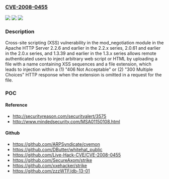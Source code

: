 ### [CVE-2008-0455](https://cve.mitre.org/cgi-bin/cvename.cgi?name=CVE-2008-0455)
![](https://img.shields.io/static/v1?label=Product&message=n%2Fa&color=blue)
![](https://img.shields.io/static/v1?label=Version&message=n%2Fa&color=blue)
![](https://img.shields.io/static/v1?label=Vulnerability&message=n%2Fa&color=brighgreen)

### Description

Cross-site scripting (XSS) vulnerability in the mod_negotiation module in the Apache HTTP Server 2.2.6 and earlier in the 2.2.x series, 2.0.61 and earlier in the 2.0.x series, and 1.3.39 and earlier in the 1.3.x series allows remote authenticated users to inject arbitrary web script or HTML by uploading a file with a name containing XSS sequences and a file extension, which leads to injection within a (1) "406 Not Acceptable" or (2) "300 Multiple Choices" HTTP response when the extension is omitted in a request for the file.

### POC

#### Reference
- http://securityreason.com/securityalert/3575
- http://www.mindedsecurity.com/MSA01150108.html

#### Github
- https://github.com/ARPSyndicate/cvemon
- https://github.com/DButter/whitehat_public
- https://github.com/Live-Hack-CVE/CVE-2008-0455
- https://github.com/SecureAxom/strike
- https://github.com/xxehacker/strike
- https://github.com/zzzWTF/db-13-01

